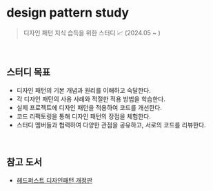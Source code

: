 # design pattern study
> 디자인 패턴 지식 습득을 위한 스터디 📈 (2024.05 ~ )

<br>

## 스터디 목표
- 디자인 패턴의 기본 개념과 원리를 이해하고 숙달한다.
- 각 디자인 패턴의 사용 사례와 적절한 적용 방법을 학습한다.
- 실제 프로젝트에 디자인 패턴을 적용하여 코드를 개선한다.
- 코드 리팩토링을 통해 디자인 패턴의 장점을 체험한다.
- 스터디 멤버들과 협력하여 다양한 관점을 공유하고, 서로의 코드를 리뷰한다.

<br>

## 참고 도서
- [헤드퍼스트 디자인패턴 개정판](https://m.yes24.com/Goods/Detail/108192370)
